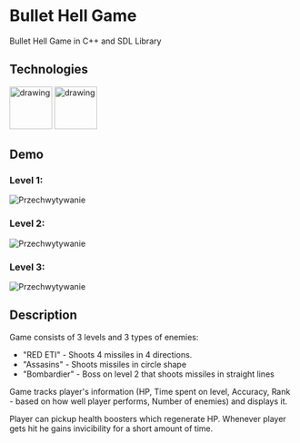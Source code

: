 # Bullet Hell Game

Bullet Hell Game in C++ and SDL Library

## Technologies
<img src="https://github.com/user-attachments/assets/6166e420-7607-4f51-b580-2da120402d41" alt="drawing" width="75"/>
<img src="https://github.com/user-attachments/assets/9820308a-5507-4574-8e48-bf01fa16c228" alt="drawing" width="75"/>

## Demo

<h3> Level 1: </h3>

![Przechwytywanie](https://user-images.githubusercontent.com/125133223/225207651-91e552d1-056e-425a-9f0d-301d35678e87.PNG)

<h3> Level 2: </h3>

![Przechwytywanie](https://user-images.githubusercontent.com/125133223/225208185-314815af-8497-48df-8aab-82da6e35c08d.PNG)

<h3> Level 3: </h3>

![Przechwytywanie](https://user-images.githubusercontent.com/125133223/225208259-ec7acc74-d7aa-4e6e-b817-014b0c8b099f.PNG)

## Description

Game consists of 3 levels and 3 types of enemies:
- "RED ETI" - Shoots 4 missiles in 4 directions.
- "Assasins" - Shoots missiles in circle shape
- "Bombardier" - Boss on level 2 that shoots missiles in straight lines

Game tracks player's information (HP, Time spent on level, Accuracy, Rank - based on how well player performs, Number of enemies) and displays it.

Player can pickup health boosters which regenerate HP.
Whenever player gets hit he gains invicibility for a short amount of time. 



